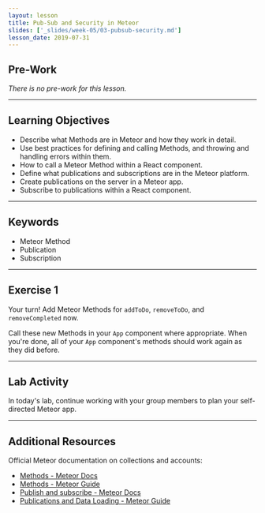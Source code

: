 ```yaml
---
layout: lesson
title: Pub-Sub and Security in Meteor
slides: ['_slides/week-05/03-pubsub-security.md']
lesson_date: 2019-07-31
---
```


## Pre-Work

_There is no pre-work for this lesson._

---

## Learning Objectives

- Describe what Methods are in Meteor and how they work in detail.
- Use best practices for defining and calling Methods, and throwing and handling errors within them.
- How to call a Meteor Method within a React component.
- Define what publications and subscriptions are in the Meteor platform.
- Create publications on the server in a Meteor app.
- Subscribe to publications within a React component.

---

## Keywords

- Meteor Method
- Publication
- Subscription

---

## Exercise 1

Your turn! Add Meteor Methods for `addToDo`, `removeToDo`, and `removeCompleted` now.

Call these new Methods in your `App` component where appropriate. When you're done, all of your `App` component's methods should work again as they did before.

---

## Lab Activity

In today's lab, continue working with your group members to plan your self-directed Meteor app.

---

## Additional Resources

Official Meteor documentation on collections and accounts:

- [Methods - Meteor Docs](https://docs.meteor.com/api/methods.html)
- [Methods - Meteor Guide](https://guide.meteor.com/methods.html)
- [Publish and subscribe - Meteor Docs](https://docs.meteor.com/api/pubsub.html)
- [Publications and Data Loading - Meteor Guide](https://guide.meteor.com/data-loading.html)
